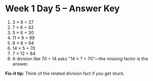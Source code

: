 # Week 1 Day 5 – Answer Key

1. 3 × 9 = 27
2. 7 × 6 = 42
3. 5 × 6 = 30
4. 11 × 9 = 99
5. 8 × 8 = 64
6. 14 × 5 = 70
7. 7 × 12 = 84
8. A division like 70 ÷ 14 asks "14 × ? = 70"—the missing factor is the answer.

**Fix-it tip:** Think of the related division fact if you get stuck.
